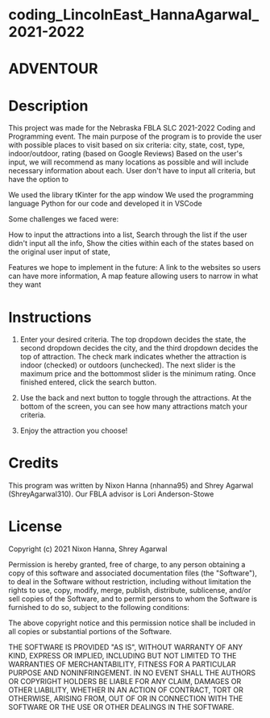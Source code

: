 # coding_LincolnEast_HannaAgarwal_2021-2022

# ADVENTOUR

# Description

This project was made for the Nebraska FBLA SLC 2021-2022 Coding and Programming event. 
The main purpose of the program is to provide the user with possible places to visit based on six criteria: city, state, cost, type, indoor/outdoor, rating (based on Google Reviews)
Based on the user's input, we will recommend as many locations as possible and will include necessary information about each. User don't have to input all criteria, but have the option to

We used the library tKinter for the app window
We used the programming language Python for our code and developed it in VSCode

Some challenges we faced were:

  How to input the attractions into a list, 
  Search through the list if the user didn't input all the info, 
  Show the cities within each of the states based on the original user input of state, 
  
Features we hope to implement in the future:
  A link to the websites so users can have more information, 
  A map feature allowing users to narrow in what they want
  
# Instructions

1. Enter your desired criteria. The top dropdown decides the state, the second dropdown decides the city, and the third dropdown decides the top of attraction. The check mark indicates whether the attraction is indoor (checked) or outdoors (unchecked). The next slider is the maximum price and the bottommost slider is the minimum rating. Once finished entered, click the search button.

2. Use the back and next button to toggle through the attractions. At the bottom of the screen, you can see how many attractions match your criteria.

3. Enjoy the attraction you choose!

# Credits

This program was written by Nixon Hanna (nhanna95) and Shrey Agarwal (ShreyAgarwal310). Our FBLA advisor is Lori Anderson-Stowe

# License

Copyright (c) 2021 Nixon Hanna, Shrey Agarwal

Permission is hereby granted, free of charge, to any person obtaining a copy
of this software and associated documentation files (the "Software"), to deal
in the Software without restriction, including without limitation the rights
to use, copy, modify, merge, publish, distribute, sublicense, and/or sell
copies of the Software, and to permit persons to whom the Software is
furnished to do so, subject to the following conditions:

The above copyright notice and this permission notice shall be included in all
copies or substantial portions of the Software.

THE SOFTWARE IS PROVIDED "AS IS", WITHOUT WARRANTY OF ANY KIND, EXPRESS OR
IMPLIED, INCLUDING BUT NOT LIMITED TO THE WARRANTIES OF MERCHANTABILITY,
FITNESS FOR A PARTICULAR PURPOSE AND NONINFRINGEMENT. IN NO EVENT SHALL THE
AUTHORS OR COPYRIGHT HOLDERS BE LIABLE FOR ANY CLAIM, DAMAGES OR OTHER
LIABILITY, WHETHER IN AN ACTION OF CONTRACT, TORT OR OTHERWISE, ARISING FROM,
OUT OF OR IN CONNECTION WITH THE SOFTWARE OR THE USE OR OTHER DEALINGS IN THE
SOFTWARE.
